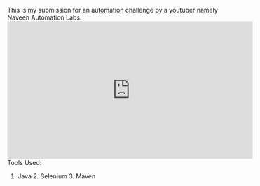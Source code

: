 This is my submission for an automation challenge by a youtuber namely Naveen Automation Labs. <br> <iframe width="560" height="315" src="https://www.youtube.com/embed/GCszRxo8cWk?si=WxapwvpDycSWuQ5g" title="YouTube video player" frameborder="0" allow="accelerometer; autoplay; clipboard-write; encrypted-media; gyroscope; picture-in-picture; web-share" allowfullscreen></iframe> <br>
Tools Used: 
1. Java  2. Selenium  3. Maven